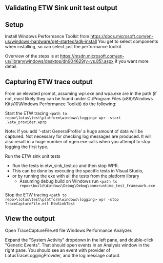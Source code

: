 ## Validating ETW Sink unit test output

## Setup
Install Windows Performance Toolkit from <https://docs.microsoft.com/en-us/windows-hardware/get-started/adk-install>
You get to select components when installing, so can select just the performance toolkit.

Overview of the steps is at <https://msdn.microsoft.com/en-us/library/windows/desktop/dn904629(v=vs.85).aspx> if you want more detail.

## Capturing ETW trace output

From an elevated prompt, assuming wpr.exe and wpa.exe are in the path (if not, most likely they can be found under C:\Program Files (x86)\Windows Kits\10\Windows Performance Toolkit\) do the following:

Start the ETW tracing
  `<path to repo>\lotus\test\platform\windows\logging> wpr -start .\etw_provider.wprp`

  Note: If you add '-start GeneralProfile' a huge amount of data will be captured. Not necessary for checking log messages are produced. It will also result in a huge number of ngen.exe calls when you attempt to stop logging the first type. 

Run the ETW sink unit tests

 * Run the tests in etw_sink_test.cc and then stop WPR. 
  * This can be done by executing the specific tests in Visual Studio, 
  * or by running the exe with all the tests from the platform library 
    * Assuming debug build on Windows run `<path to repo>\build\Windows\Debug\Debug\onnxruntime_test_framework.exe`

Stop the ETW tracing
    `<path to repo>\lotus\test\platform\windows\logging> wpr -stop TraceCaptureFile.etl EtwSinkTest`

## View the output

Open TraceCaptureFile.etl file Windows Performance Analyzer.

Expand the "System Activity" dropdown in the left pane, and double-click "Generic Events". 
That should open events in an Analysis window in the right pane. You should see an event
with provider of LotusTraceLoggingProvider, and the log message output. 
